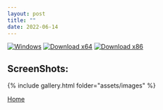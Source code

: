 ```yaml
---
layout: post
title: ""
date: 2022-06-14
---
```

<style type="text/css">
.image-gallery {
    width: 94%;
    display: grid;
    grid-template-columns: repeat(auto-fill,minmax(250px, 300px));
    justify-content: center;
    padding: 4px;
}
.box {
    width: 250px;
    padding: 12px;
    margin: 4px;
    background: #0037da;
}
</style>

[![Windows](https://svgshare.com/i/ZhY.svg)](https://svgshare.com/i/ZhY.svg) [![Download x64](https://img.shields.io/badge/Download-x64-brightgreen.svg?style=flat-square)](https://github.com/ClaudiaCoord/SecurityHomeMailHub/releases/download/1.0.8191/SecurityHomeMailHub-x64-1.0.8191.msi) [![Download x86](https://img.shields.io/badge/Download-x86-brightgreen.svg?style=flat-square)](https://github.com/ClaudiaCoord/SecurityHomeMailHub/releases/download/1.0.8191/SecurityHomeMailHub-x86-1.0.8191.msi)

## ScreenShots:

{% include gallery.html folder="assets/images" %}

[Home](/)  
